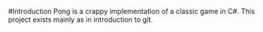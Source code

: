 #Introduction
Pong is a crappy implementation of a classic game in C#. This project exists mainly as in introduction to git.